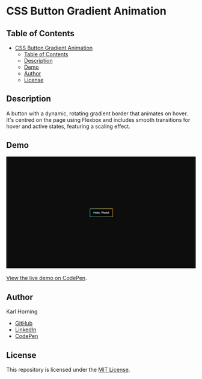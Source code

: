 # CSS Button Gradient Animation

## Table of Contents

- [CSS Button Gradient Animation](#css-button-gradient-animation)
  - [Table of Contents](#table-of-contents)
  - [Description](#description)
  - [Demo](#demo)
  - [Author](#author)
  - [License](#license)

## Description

A button with a dynamic, rotating gradient border that animates on hover. It's centred on the page using Flexbox and includes smooth transitions for hover and active states, featuring a scaling effect.

## Demo

![Preview Image](./src/img/preview.png)

[View the live demo on CodePen](https://codepen.io/karlhorning/pen/qEWPgGq).

## Author

Karl Horning

- [GitHub](https://github.com/Karl-Horning/)
- [LinkedIn](https://www.linkedin.com/in/karl-horning/)
- [CodePen](https://codepen.io/karlhorning)

## License

This repository is licensed under the [MIT License](LICENSE).
